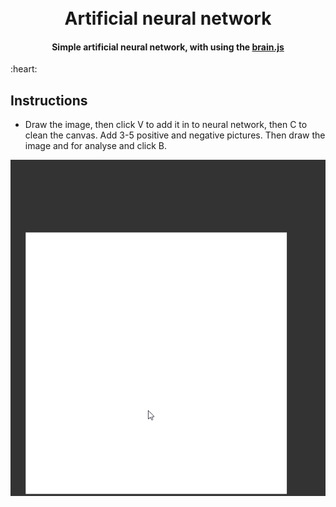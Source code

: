 <h1 align="center">
  <br>
  Artificial neural network
  <br>
</h1>

<h4 align="center">Simple artificial neural network, with using the <a href="https://github.com/BrainJS/brain.js" target="https://github.com/BrainJS/brain.js">brain.js</a></h4> :heart:

## Instructions

* Draw the image, then click V to add it in to neural network, then C to clean the canvas. Add 3-5 positive and negative pictures. Then draw the image and for analyse and click B.


![](nngif.gif)
